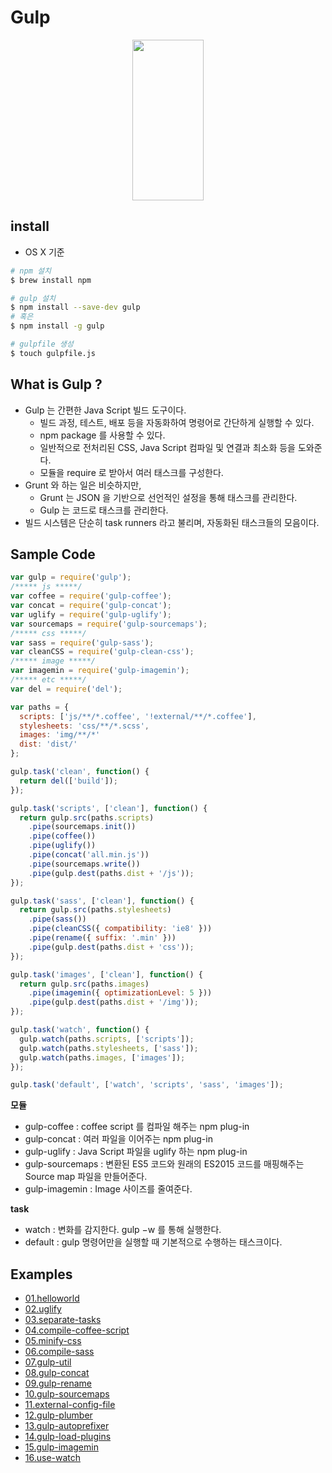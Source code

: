 # Gulp
<p align="center">
  <a href="http://gulpjs.com">
    <img height="257" width="114" src="https://github.com/wonism/TIL/blob/master/front-end/gulp/img/gulp.jpg">
  </a>
</p>

## install
- OS X 기준
```sh
# npm 설치
$ brew install npm

# gulp 설치
$ npm install --save-dev gulp
# 혹은
$ npm install -g gulp

# gulpfile 생성
$ touch gulpfile.js
```

## What is Gulp ?
- Gulp 는 간편한 Java Script 빌드 도구이다.
  - 빌드 과정, 테스트, 배포 등을 자동화하여 명령어로 간단하게 실행할 수 있다.
  - npm package 를 사용할 수 있다.
  - 일반적으로 전처리된 CSS, Java Script 컴파일 및 연결과 최소화 등을
    도와준다.
  - 모듈을 require 로 받아서 여러 태스크를 구성한다.
- Grunt 와 하는 일은 비슷하지만,
  - Grunt 는 JSON 을 기반으로 선언적인 설정을 통해 태스크를 관리한다.
  - Gulp 는 코드로 태스크를 관리한다.
- 빌드 시스템은 단순히 task runners 라고 불리며, 자동화된 태스크들의
  모음이다.

## Sample Code
```js
var gulp = require('gulp');
/***** js *****/
var coffee = require('gulp-coffee');
var concat = require('gulp-concat');
var uglify = require('gulp-uglify');
var sourcemaps = require('gulp-sourcemaps');
/***** css *****/
var sass = require('gulp-sass');
var cleanCSS = require('gulp-clean-css');
/***** image *****/
var imagemin = require('gulp-imagemin');
/***** etc *****/
var del = require('del');

var paths = {
  scripts: ['js/**/*.coffee', '!external/**/*.coffee'],
  stylesheets: 'css/**/*.scss',
  images: 'img/**/*'
  dist: 'dist/'
};

gulp.task('clean', function() {
  return del(['build']);
});

gulp.task('scripts', ['clean'], function() {
  return gulp.src(paths.scripts)
    .pipe(sourcemaps.init())
    .pipe(coffee())
    .pipe(uglify())
    .pipe(concat('all.min.js'))
    .pipe(sourcemaps.write())
    .pipe(gulp.dest(paths.dist + '/js'));
});

gulp.task('sass', ['clean'], function() {
  return gulp.src(paths.stylesheets)
    .pipe(sass())
    .pipe(cleanCSS({ compatibility: 'ie8' }))
    .pipe(rename({ suffix: '.min' }))
    .pipe(gulp.dest(paths.dist + 'css'));
});

gulp.task('images', ['clean'], function() {
  return gulp.src(paths.images)
    .pipe(imagemin({ optimizationLevel: 5 }))
    .pipe(gulp.dest(paths.dist + '/img'));
});

gulp.task('watch', function() {
  gulp.watch(paths.scripts, ['scripts']);
  gulp.watch(paths.stylesheets, ['sass']);
  gulp.watch(paths.images, ['images']);
});

gulp.task('default', ['watch', 'scripts', 'sass', 'images']);
```

__모듈__
- gulp-coffee : coffee script 를 컴파일 해주는 npm plug-in
- gulp-concat : 여러 파일을 이어주는 npm plug-in
- gulp-uglify : Java Script 파일을 uglify 하는 npm plug-in
- gulp-sourcemaps : 변환된 ES5 코드와 원래의 ES2015 코드를 매핑해주는
  Source map 파일을 만들어준다.
- gulp-imagemin : Image 사이즈를 줄여준다.

__task__
- watch : 변화를 감지한다. gulp &minus;w 를 통해 실행한다.
- default : gulp 명령어만을 실행할 때 기본적으로 수행하는 태스크이다.

## Examples
- [01.helloworld](https://github.com/wonism/TIL/tree/master/front-end/gulp/examples/01.helloworld)
- [02.uglify](https://github.com/wonism/TIL/tree/master/front-end/gulp/examples/02.uglify)
- [03.separate-tasks](https://github.com/wonism/TIL/tree/master/front-end/gulp/examples/03.separate-tasks)
- [04.compile-coffee-script](https://github.com/wonism/TIL/tree/master/front-end/gulp/examples/04.compile-coffee-script)
- [05.minify-css](https://github.com/wonism/TIL/tree/master/front-end/gulp/examples/05.minify-css)
- [06.compile-sass](https://github.com/wonism/TIL/tree/master/front-end/gulp/examples/06.compile-sass)
- [07.gulp-util](https://github.com/wonism/TIL/tree/master/front-end/gulp/examples/07.gulp-util)
- [08.gulp-concat](https://github.com/wonism/TIL/tree/master/front-end/gulp/examples/08.gulp-concat)
- [09.gulp-rename](https://github.com/wonism/TIL/tree/master/front-end/gulp/examples/09.gulp-rename)
- [10.gulp-sourcemaps](https://github.com/wonism/TIL/tree/master/front-end/gulp/examples/10.gulp-sourcemaps)
- [11.external-config-file](https://github.com/wonism/TIL/tree/master/front-end/gulp/examples/11.external-config-file)
- [12.gulp-plumber](https://github.com/wonism/TIL/tree/master/front-end/gulp/examples/12.gulp-plumber)
- [13.gulp-autoprefixer](https://github.com/wonism/TIL/tree/master/front-end/gulp/examples/13.gulp-autoprefixer)
- [14.gulp-load-plugins](https://github.com/wonism/TIL/tree/master/front-end/gulp/examples/14.gulp-load-plugins)
- [15.gulp-imagemin](https://github.com/wonism/TIL/tree/master/front-end/gulp/examples/15.gulp-imagemin)
- [16.use-watch](https://github.com/wonism/TIL/tree/master/front-end/gulp/examples/16.use-watch)

